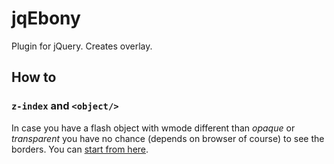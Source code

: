jqEbony
=======

Plugin for jQuery. Creates overlay.

## How to
### ```z-index``` and ```<object/>```
In case you have a flash object with wmode different than _opaque_ or _transparent_ you have no chance (depends on browser of course) to see the borders. You can [start from here](http://stackoverflow.com/questions/13801098/layering-html-element-over-swf-object-with-wmode-direct).
